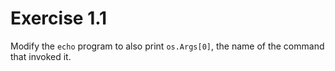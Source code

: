 # Exercise 1.1

Modify the `echo` program to also print `os.Args[0]`, the name of the command that invoked it.
